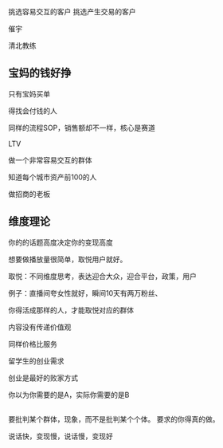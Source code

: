 
挑选容易交互的客户
挑选产生交易的客户


催宇

清北教练


## 宝妈的钱好挣
只有宝妈买单

得找会付钱的人

同样的流程SOP，销售额却不一样，核心是赛道


LTV

做一个非常容易交互的群体

知道每个城市资产前100的人

做招商的老板

## 维度理论

你的的话题高度决定你的变现高度

想要做播放量很简单，取悦用户就好。


取悦：不同维度思考，表达迎合大众，迎合平台，政策，用户

例子：直播间夸女性就好，瞬间10天有两万粉丝、


你得活成那样的人，才能取悦对应的群体


内容没有传递价值观


同样价格比服务

留学生的创业需求

创业是最好的败家方式

你以为你需要的是A，实际你需要的是B


## 
要批判某个群体，现象，而不是批判某个个体。
要求的你得真的做。


说话快，变现慢，说话慢，变现好



